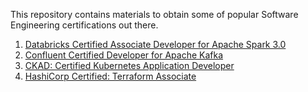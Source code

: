 This repository contains materials to obtain some of popular Software Engineering certifications out there.

1. [Databricks Certified Associate Developer for Apache Spark 3.0](databricks_certified_associate_developer_for_apache_spark/)
2. [Confluent Certified Developer for Apache Kafka](confluent_kafka_certified_developer/)
3. [CKAD: Certified Kubernetes Application Developer](kubernetes_application_developer/)
3. [HashiCorp Certified: Terraform Associate](hashicorp_terraform_certified_associate/)
